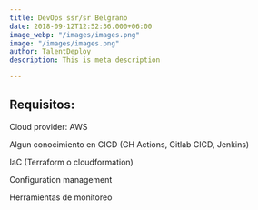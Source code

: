 ```yaml
---
title: DevOps ssr/sr Belgrano
date: 2018-09-12T12:52:36.000+06:00
image_webp: "/images/images.png"
image: "/images/images.png"
author: TalentDeploy
description: This is meta description

---
```

## Requisitos:

Cloud provider: AWS

Algun conocimiento en CICD (GH Actions, Gitlab CICD, Jenkins)

IaC (Terraform o cloudformation)

Configuration management

Herramientas de monitoreo